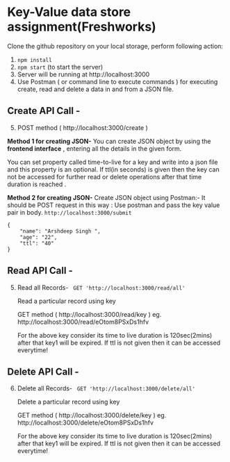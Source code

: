 # Key-Value data store assignment(Freshworks)

Clone the github repository on your local storage, perform following action: 

1.	`npm install`  
2.	`npm start` (to start the server)
3.	Server will be running at http://localhost:3000
4.	Use Postman ( or command line to execute commands ) for executing create, read and delete a data in and from a JSON file.

## Create API Call -

5.	POST method ( http://localhost:3000/create )

**Method 1 for creating JSON-**
You can create JSON object by using the **frontend interface** , entering all the details in the given form.

You can set property called time-to-live for a key and write into a json file and this property is an optional. If ttl(in seconds) is given then the key can not be accessed for further read or delete operations after that time duration is reached .

**Method 2 for creating JSON-**
Create JSON object using Postman:-
It should be POST request in this way : Use postman and pass the key value pair in body.
`http://localhost:3000/submit`

```
{
    "name": "Arshdeep Singh ",
    "age": "22",
    "ttl": "40"
}
```

## Read API Call - 

5.	Read all Records-
	` GET 'http://localhost:3000/read/all'`

	Read a particular record using key

	GET method ( http://localhost:3000/read/key ) 
	eg. http://localhost:3000/read/eOtom8PSxDs1hfv

	For the above key consider its time to live duration is 120sec(2mins) after that key1 will be expired. If ttl is not given then it can be accessed everytime!


## Delete API Call - 

6. Delete all Records-
	` GET 'http://localhost:3000/delete/all'`

	Delete a particular record using key

	GET method ( http://localhost:3000/delete/key ) 
	eg. http://localhost:3000/delete/eOtom8PSxDs1hfv

	For the above key consider its time to live duration is 120sec(2mins) after that key1 will be expired. If ttl is not given then it can be accessed everytime!




